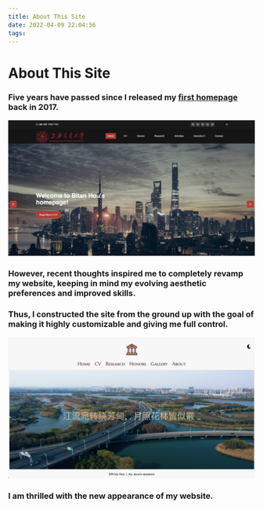 ```yaml
---
title: About This Site
date: 2022-04-09 22:04:56
tags:
---
```


# About This Site

### Five years have passed since I released my [first homepage](https://htmlpreview.github.io/?https://github.com/vippeterhou/HomepageV1/blob/master/index.html) back in 2017.
![HomepageV1](/image/posts/homepage-v1.jpg)

### However, recent thoughts inspired me to completely revamp my website, keeping in mind my evolving aesthetic preferences and improved skills.

### Thus, I constructed the site from the ground up with the goal of making it highly customizable and giving me full control.
![HomepageV2](/image/posts/homepage-v2.jpg)

### I am thrilled with the new appearance of my website.